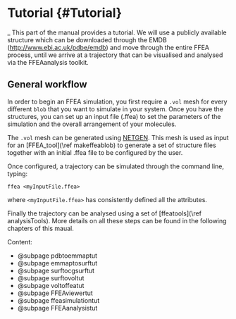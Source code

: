 Tutorial {#Tutorial}
=========================
_
This part of the manual provides a tutorial. We will use a publicly available structure which can be downloaded through the EMDB (http://www.ebi.ac.uk/pdbe/emdb)
and move through the entire FFEA process, until we arrive at a trajectory that can be visualised and analysed via the FFEAanalysis toolkit.

General workflow 
----------------

In order to begin an FFEA simulation, you first require a `.vol` mesh for every different
 `blob` that you want to simulate in your system. Once you have the structures, you can set up an input
 file (.ffea) to set the parameters of the simulation and the overall arrangement of your molecules.

The `.vol` mesh can be generated using
     [NETGEN](http://sourceforge.net/projects/netgen-mesher/).
 This mesh is used as input for an [FFEA_tool](\ref makeffeablob)
 to generate a set of structure files together with an initial .ffea
 file to be configured by the user.

Once configured, a trajectory can be simulated through the command line, typing:

    ffea <myInputFile.ffea>

where ` <myInputFile.ffea> ` has consistently defined all the attributes.

Finally the trajectory can be analysed using a set of [ffeatools](\ref analysisTools). More details on all these steps can be found in the following chapters
 of this maual.

Content:

- @subpage pdbtoemmaptut
- @subpage emmaptosurftut
- @subpage surftocgsurftut
- @subpage surftovoltut
- @subpage voltoffeatut
- @subpage FFEAviewertut
- @subpage ffeasimulationtut
- @subpage FFEAanalysistut

